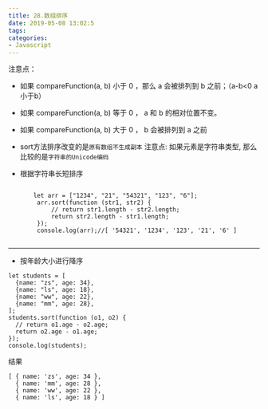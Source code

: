 ```yaml
---
title: 28.数组排序
date: 2019-05-08 13:02:5
tags:
categories: 
- Javascript
---
```

注意点：
- 如果 compareFunction(a, b) 小于 0 ，那么 a 会被排列到 b 之前；（a-b<0  a小于b）
- 如果 compareFunction(a, b) 等于 0 ， a 和 b 的相对位置不变。
- 如果 compareFunction(a, b) 大于 0 ， b 会被排列到 a 之前
- sort方法排序改变的是`原有数组不生成副本`
注意点: 如果元素是字符串类型, 那么比较的是`字符串的Unicode编码`

- 根据字符串长短排序
```

       let arr = ["1234", "21", "54321", "123", "6"];
        arr.sort(function (str1, str2) {
            // return str1.length - str2.length;
            return str2.length - str1.length;
        });
        console.log(arr);//[ '54321', '1234', '123', '21', '6' ]
        
```

---

- 按年龄大小进行降序

```
let students = [
  {name: "zs", age: 34},
  {name: "ls", age: 18},
  {name: "ww", age: 22},
  {name: "mm", age: 28},
];
students.sort(function (o1, o2) {
  // return o1.age - o2.age;
  return o2.age - o1.age;
});
console.log(students);
```
结果

```
[ { name: 'zs', age: 34 },
  { name: 'mm', age: 28 },
  { name: 'ww', age: 22 },
  { name: 'ls', age: 18 } ]
```


